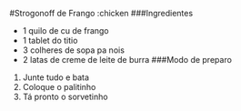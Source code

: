 #Strogonoff de Frango :chicken
###Ingredientes
 - 1 quilo de cu de frango
 - 1 tablet do titio
 - 3 colheres de sopa pa nois
 - 2 latas de creme de leite de burra
###Modo de preparo
 1. Junte tudo e bata
 2. Coloque o palitinho
 3. Tá pronto o sorvetinho
